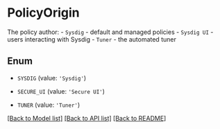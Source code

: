 # PolicyOrigin

The policy author: - `Sysdig` - default and managed policies - `Sysdig UI` - users interacting with Sysdig - `Tuner` - the automated tuner 

## Enum

* `SYSDIG` (value: `'Sysdig'`)

* `SECURE_UI` (value: `'Secure UI'`)

* `TUNER` (value: `'Tuner'`)

[[Back to Model list]](../README.md#documentation-for-models) [[Back to API list]](../README.md#documentation-for-api-endpoints) [[Back to README]](../README.md)


